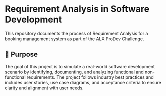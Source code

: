
# Requirement Analysis in Software Development

This repository documents the process of Requirement Analysis for a booking management system as part of the ALX ProDev Challenge.

## 📌 Purpose

The goal of this project is to simulate a real-world software development scenario by identifying, documenting, and analyzing functional and non-functional requirements. The project follows industry best practices and includes user stories, use case diagrams, and acceptance criteria to ensure clarity and alignment with user needs.
